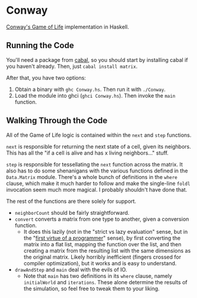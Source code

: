 # Conway

[Conway's Game of Life](https://en.wikipedia.org/wiki/Conway's_Game_of_Life)
implementation in Haskell.

## Running the Code

You'll need a package from [cabal](https://www.haskell.org/cabal/), so you
should start by installing cabal if you haven't already. Then, just `cabal
install matrix`.

After that, you have two options:

1. Obtain a binary with `ghc Conway.hs`. Then run it with `./Conway`.
1. Load the module into ghci (`ghci Conway.hs`). Then invoke the `main`
   function.

## Walking Through the Code

All of the Game of Life logic is contained within the `next` and `step`
functions.

`next` is responsible for returning the next state of a cell, given its
neighbors. This has all the "if a cell is alive and has x living neighbors..."
stuff.

`step` is responsible for tessellating the `next` function across the matrix.
It also has to do some shenanigans with the various functions defined in the
`Data.Matrix` module. There's a whole bunch of definitions in the `where`
clause, which make it much harder to follow and make the single-line `foldl`
invocation seem much more magical. I probably shouldn't have done that.

The rest of the functions are there solely for support.

- `neighborCount` should be fairly straightforward.
- `convert` converts a matrix from one type to another, given a conversion
  function.
    - It does this lazily (not in the "strict vs lazy evaluation" sense, but in
      the "[first virtue of a
      programmer](http://c2.com/cgi/wiki?LazinessImpatienceHubris)" sense), by
      first converting the matrix into a flat list, mapping the function over
      the list, and then creating a matrix from the resulting list with the
      same dimensions as the original matrix. Likely horribly inefficient
      (fingers crossed for compiler optimization), but it works and is easy to
      understand.
- `drawAndStep` and `main` deal with the evils of IO.
    - Note that `main` has two definitions in its `where` clause, namely
      `initialWorld` and `iterations`. These alone determine the results of the
      simulation, so feel free to tweak them to your liking.
